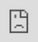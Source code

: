 ```yaml
---
obsidianUIMode: preview
cssClasses: cards, iframe-100
---
```


<div style="display: block; position: absolute; left: 0; top: 0; width: 100%; height: 100%; --aspect-ratio:9/16; padding-bottom: calc(var(--aspect-ratio) * 100%);"><iframe src="https://movie.douban.com" allow="fullscreen" style="position: absolute; top: 0px; left: 0px; border:none; height: 100%; width: 100%;"></iframe></div>